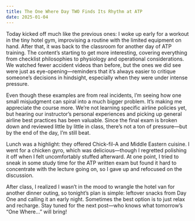 ```yaml
---
title: The One Where Day TWO Finds Its Rhythm at ATP
date: 2025-01-04
---
```

Today kicked off much like the previous ones: I woke up early for a workout in the tiny hotel gym, improvising a routine with the limited equipment on hand. After that, it was back to the classroom for another day of ATP training. The content’s starting to get more interesting, covering everything from checklist philosophies to physiology and operational considerations. We watched fewer accident videos than before, but the ones we did see were just as eye-opening—reminders that it’s always easier to critique someone’s decisions in hindsight, especially when they were under intense pressure.

Even though these examples are from real incidents, I’m seeing how one small misjudgment can spiral into a much bigger problem. It’s making me appreciate the course more. We’re not learning specific airline policies yet, but hearing our instructor’s personal experiences and picking up general airline best practices has been valuable. Since the final exam is broken down and reviewed little by little in class, there’s not a ton of pressure—but by the end of the day, I’m still beat.

Lunch was a highlight: they offered Chick-fil-A and Middle Eastern cuisine. I went for a chicken gyro, which was delicious—though I regretted polishing it off when I felt uncomfortably stuffed afterward. At one point, I tried to sneak in some study time for the ATP written exam but found it hard to concentrate with the lecture going on, so I gave up and refocused on the discussion.

After class, I realized I wasn’t in the mood to wrangle the hotel van for another dinner outing, so tonight’s plan is simple: leftover snacks from Day One and calling it an early night. Sometimes the best option is to just relax and recharge. Stay tuned for the next post—who knows what tomorrow’s “One Where…” will bring!
